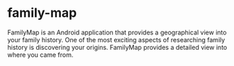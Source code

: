 # family-map
FamilyMap is an Android application that provides a geographical view into your family history.
One of the most exciting aspects of researching family history is discovering your origins.
FamilyMap provides a detailed view into where you came from. 
